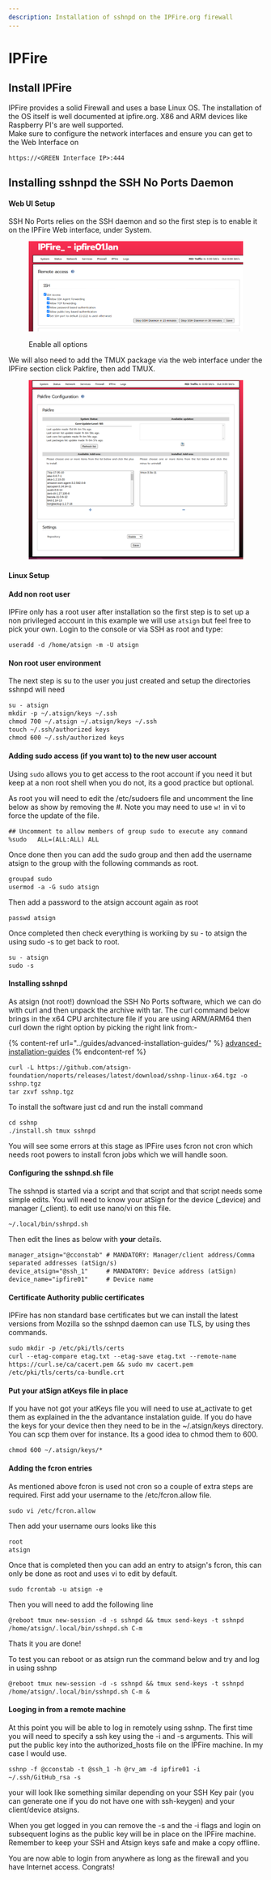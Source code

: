 ```yaml
---
description: Installation of sshnpd on the IPFire.org firewall
---
```


# IPFire



## Install IPFire

IPFire provides a solid Firewall and uses a base Linux OS. The installation of the OS itself is well documented at ipfire.org. X86 and ARM devices like Raspberry PI's are well supported.\
&#x20;Make sure to configure the network interfaces and ensure you can get to the Web Interface on&#x20;

```
https://<GREEN Interface IP>:444
```



## Installing sshnpd the SSH No Ports Daemon

#### Web UI Setup

SSH No Ports relies on the SSH daemon and so the first step is to enable it on the IPFire Web interface, under System.



<figure><img src="../../.gitbook/assets/Screenshot from 2024-04-29 18-05-59.png" alt=""><figcaption><p>Enable all options</p></figcaption></figure>

We will also need to add the TMUX package via the web interface under the IPFire section click Pakfire, then add TMUX.

<figure><img src="../../.gitbook/assets/Screenshot from 2024-04-29 18-09-27.png" alt=""><figcaption></figcaption></figure>

#### Linux Setup

#### Add non root user

IPFire only has a root user after installation so the first step is to set up a non privileged account in this example we will use `atsign` but feel free to pick your own. Login to the console or via SSH as root and type:

```
useradd -d /home/atsign -m -U atsign
```

#### Non root user environment

The next step is su to the user you just created and setup the directories sshnpd will need

```
su - atsign
mkdir -p ~/.atsign/keys ~/.ssh
chmod 700 ~/.atsign ~/.atsign/keys ~/.ssh
touch ~/.ssh/authorized keys
chmod 600 ~/.ssh/authorized keys
```

#### Adding sudo access (if you want to) to the new user account

Using `sudo` allows you to get access to the root account if you need it but keep at a non root shell when you do not, its a good practice but optional.

As root you will need to edit the /etc/sudoers file and uncomment the line below as show by removing the #. Note you may need to use `w!` in vi to force the update of the file.

```
## Uncomment to allow members of group sudo to execute any command
%sudo	ALL=(ALL:ALL) ALL
```

Once done then you can add the sudo group and then add the username atsign to the group with the following commands as root.

```
groupad sudo
usermod -a -G sudo atsign
```

Then add a password to the atsign account again as root

```
passwd atsign
```

Once completed then check everything is workiing by su - to atsign the using sudo -s to get back to root.

```
su - atsign
sudo -s 
```

#### Installing sshnpd&#x20;

As atsign (not root!) download the SSH No Ports software, which we can do with curl and then unpack the archive with tar. The curl command below brings in the x64 CPU architecture file if you are using ARM/ARM64 then curl down the right option by picking the right link from:-

{% content-ref url="../guides/advanced-installation-guides/" %}
[advanced-installation-guides](../guides/advanced-installation-guides/)
{% endcontent-ref %}

```
curl -L https://github.com/atsign-foundation/noports/releases/latest/download/sshnp-linux-x64.tgz -o sshnp.tgz
tar zxvf sshnp.tgz
```

To install the software just cd and run the install command

```
cd sshnp
./install.sh tmux sshnpd
```

You will see some errors at this stage as IPFire uses fcron not cron which needs root powers to install fcron jobs which we will handle soon.&#x20;

#### Configuring the sshnpd.sh file

The sshnpd is started via a script and that script and that script needs some simple edits. You will need to know your atSign for the device (\_device) and manager (\_client). to edit use nano/vi on this file.

```
~/.local/bin/sshnpd.sh
```

Then edit the lines as below with **your** details.

```
manager_atsign="@cconstab" # MANDATORY: Manager/client address/Comma separated addresses (atSign/s)
device_atsign="@ssh_1"     # MANDATORY: Device address (atSign)
device_name="ipfire01"     # Device name

```

#### Certificate Authority public certificates

IPFire has non standard base certificates but we can install the latest versions from Mozilla so the sshnpd daemon can use TLS, by using thes commands.

```
sudo mkdir -p /etc/pki/tls/certs
curl --etag-compare etag.txt --etag-save etag.txt --remote-name https://curl.se/ca/cacert.pem && sudo mv cacert.pem /etc/pki/tls/certs/ca-bundle.crt
```

#### Put your atSign atKeys file in place

If you have not got your atKeys file you will need to use at\_activate to get them as explained in the the advantance instalation guide. If you do have the keys for your device then they need to be in the \~/.atsign/keys directory. You can scp them over for instance. Its a good idea to chmod them to 600.

```
chmod 600 ~/.atsign/keys/*
```

#### Adding the fcron entries

As mentioned above fcron is used not cron so a couple of extra steps are required. First add your username to the /etc/fcron.allow file.

```
sudo vi /etc/fcron.allow
```

Then add your username ours looks like this

```
root
atsign
```

Once that is completed then you can add an entry to atsign's fcron, this can only be done as root and uses vi to edit by default.

```
sudo fcrontab -u atsign -e
```

Then you will need to add the following line

```
@reboot tmux new-session -d -s sshnpd && tmux send-keys -t sshnpd /home/atsign/.local/bin/sshnpd.sh C-m
```

Thats it you are done!

To test you can reboot or as atsign run the command below and try and log in using sshnp

```
@reboot tmux new-session -d -s sshnpd && tmux send-keys -t sshnpd /home/atsign/.local/bin/sshnpd.sh C-m &
```

#### Looging in from a remote machine

At this point you will be able to log in remotely using sshnp. The first time you will need to specify a ssh key using the -i and -s arguments. This will put the public key into the authorized\_hosts file on the IPFire machine.  In my case I would use.

```
sshnp -f @cconstab -t @ssh_1 -h @rv_am -d ipfire01 -i ~/.ssh/GitHub_rsa -s
```

your will look like something similar depending on your SSH Key pair (you can generate one if you do not have one with ssh-keygen) and your client/device atsigns.

When you get logged in you can remove the -s and the -i flags and login on subsequent logins as the public key will be in place on the IPFire machine. Remember to keep your SSH and  Atsign keys safe and make a copy offline.

You are now able to login from anywhere as long as the firewall and you have Internet access. Congrats!&#x20;



